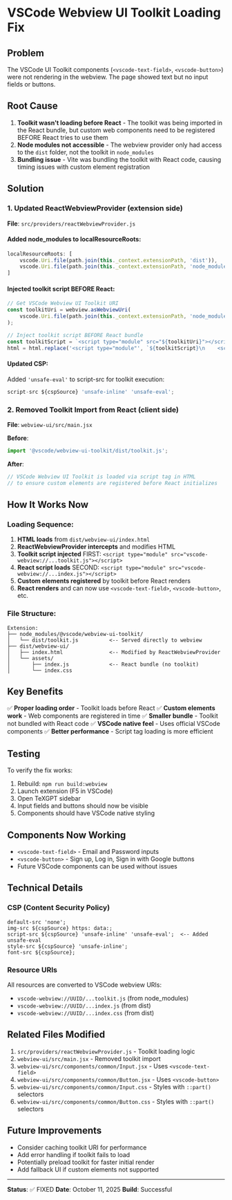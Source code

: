 # VSCode Webview UI Toolkit Loading Fix

## Problem
The VSCode UI Toolkit components (`<vscode-text-field>`, `<vscode-button>`) were not rendering in the webview. The page showed text but no input fields or buttons.

## Root Cause
1. **Toolkit wasn't loading before React** - The toolkit was being imported in the React bundle, but custom web components need to be registered BEFORE React tries to use them
2. **Node modules not accessible** - The webview provider only had access to the `dist` folder, not the toolkit in `node_modules`
3. **Bundling issue** - Vite was bundling the toolkit with React code, causing timing issues with custom element registration

## Solution

### 1. Updated ReactWebviewProvider (extension side)
**File**: `src/providers/reactWebviewProvider.js`

#### Added node_modules to localResourceRoots:
```javascript
localResourceRoots: [
    vscode.Uri.file(path.join(this._context.extensionPath, 'dist')),
    vscode.Uri.file(path.join(this._context.extensionPath, 'node_modules', '@vscode', 'webview-ui-toolkit'))
]
```

#### Injected toolkit script BEFORE React:
```javascript
// Get VSCode Webview UI Toolkit URI
const toolkitUri = webview.asWebviewUri(
    vscode.Uri.file(path.join(this._context.extensionPath, 'node_modules', '@vscode', 'webview-ui-toolkit', 'dist', 'toolkit.js'))
);

// Inject toolkit script BEFORE React bundle
const toolkitScript = `<script type="module" src="${toolkitUri}"></script>`;
html = html.replace('<script type="module"', `${toolkitScript}\n    <script type="module"`);
```

#### Updated CSP:
Added `'unsafe-eval'` to script-src for toolkit execution:
```javascript
script-src ${cspSource} 'unsafe-inline' 'unsafe-eval';
```

### 2. Removed Toolkit Import from React (client side)
**File**: `webview-ui/src/main.jsx`

**Before**:
```javascript
import '@vscode/webview-ui-toolkit/dist/toolkit.js';
```

**After**:
```javascript
// VSCode Webview UI Toolkit is loaded via script tag in HTML
// to ensure custom elements are registered before React initializes
```

## How It Works Now

### Loading Sequence:
1. **HTML loads** from `dist/webview-ui/index.html`
2. **ReactWebviewProvider intercepts** and modifies HTML
3. **Toolkit script injected** FIRST: `<script type="module" src="vscode-webview://...toolkit.js"></script>`
4. **React script loads** SECOND: `<script type="module" src="vscode-webview://...index.js"></script>`
5. **Custom elements registered** by toolkit before React renders
6. **React renders** and can now use `<vscode-text-field>`, `<vscode-button>`, etc.

### File Structure:
```
Extension:
├── node_modules/@vscode/webview-ui-toolkit/
│   └── dist/toolkit.js          <-- Served directly to webview
├── dist/webview-ui/
│   ├── index.html               <-- Modified by ReactWebviewProvider
│   └── assets/
│       ├── index.js             <-- React bundle (no toolkit)
│       └── index.css
```

## Key Benefits

✅ **Proper loading order** - Toolkit loads before React
✅ **Custom elements work** - Web components are registered in time
✅ **Smaller bundle** - Toolkit not bundled with React code
✅ **VSCode native feel** - Uses official VSCode components
✅ **Better performance** - Script tag loading is more efficient

## Testing

To verify the fix works:
1. Rebuild: `npm run build:webview`
2. Launch extension (F5 in VSCode)
3. Open TeXGPT sidebar
4. Input fields and buttons should now be visible
5. Components should have VSCode native styling

## Components Now Working

- `<vscode-text-field>` - Email and Password inputs
- `<vscode-button>` - Sign up, Log in, Sign in with Google buttons
- Future VSCode components can be used without issues

## Technical Details

### CSP (Content Security Policy)
```
default-src 'none';
img-src ${cspSource} https: data:;
script-src ${cspSource} 'unsafe-inline' 'unsafe-eval';  <-- Added unsafe-eval
style-src ${cspSource} 'unsafe-inline';
font-src ${cspSource};
```

### Resource URIs
All resources are converted to VSCode webview URIs:
- `vscode-webview://UUID/...toolkit.js` (from node_modules)
- `vscode-webview://UUID/...index.js` (from dist)
- `vscode-webview://UUID/...index.css` (from dist)

## Related Files Modified

1. `src/providers/reactWebviewProvider.js` - Toolkit loading logic
2. `webview-ui/src/main.jsx` - Removed toolkit import
3. `webview-ui/src/components/common/Input.jsx` - Uses `<vscode-text-field>`
4. `webview-ui/src/components/common/Button.jsx` - Uses `<vscode-button>`
5. `webview-ui/src/components/common/Input.css` - Styles with `::part()` selectors
6. `webview-ui/src/components/common/Button.css` - Styles with `::part()` selectors

## Future Improvements

- Consider caching toolkit URI for performance
- Add error handling if toolkit fails to load
- Potentially preload toolkit for faster initial render
- Add fallback UI if custom elements not supported

---

**Status**: ✅ FIXED
**Date**: October 11, 2025
**Build**: Successful
